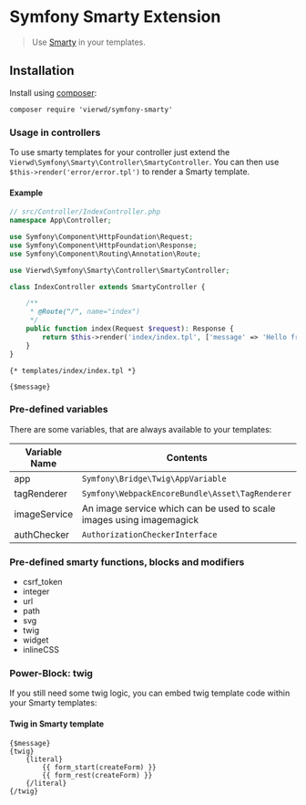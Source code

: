 # Symfony Smarty Extension

> Use [Smarty](http://www.smarty.net/) in your templates.

## Installation

Install using [composer](https://getcomposer.org/):
```
composer require 'vierwd/symfony-smarty'
```

### Usage in controllers

To use smarty templates for your controller just extend the `Vierwd\Symfony\Smarty\Controller\SmartyController`.
You can then use `$this->render('error/error.tpl')` to render a Smarty template.

#### Example

```php
// src/Controller/IndexController.php
namespace App\Controller;

use Symfony\Component\HttpFoundation\Request;
use Symfony\Component\HttpFoundation\Response;
use Symfony\Component\Routing\Annotation\Route;

use Vierwd\Symfony\Smarty\Controller\SmartyController;

class IndexController extends SmartyController {

	/**
	 * @Route("/", name="index")
	 */
	public function index(Request $request): Response {
		return $this->render('index/index.tpl', ['message' => 'Hello from Smarty']);
	}
}
```

```Smarty
{* templates/index/index.tpl *}

{$message}
```

### Pre-defined variables

There are some variables, that are always available to your templates:

Variable Name | Contents
--------------|---------
app | `Symfony\Bridge\Twig\AppVariable`
tagRenderer | `Symfony\WebpackEncoreBundle\Asset\TagRenderer`
imageService | An image service which can be used to scale images using imagemagick
authChecker | `AuthorizationCheckerInterface`

### Pre-defined smarty functions, blocks and modifiers

- csrf_token
- integer
- url
- path
- svg
- twig
- widget
- inlineCSS

### Power-Block: twig

If you still need some twig logic, you can embed twig template code within your Smarty templates:

#### Twig in Smarty template
```smarty
{$message}
{twig}
	{literal}
		{{ form_start(createForm) }}
		{{ form_rest(createForm) }}
	{/literal}
{/twig}
```

